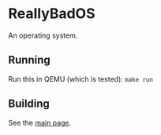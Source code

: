 # ReallyBadOS
An operating system.

## Running
Run this in QEMU (which is tested): `make run`

## Building
See the [main page](https://daniyal-warraich.github.io/ReallyBadOS/).

